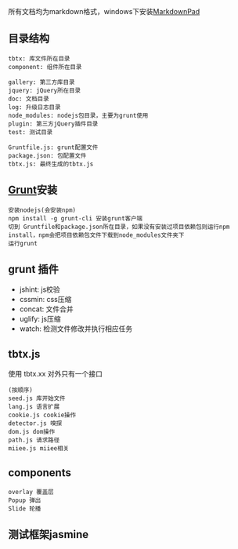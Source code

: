 所有文档均为markdown格式，windows下安装[MarkdownPad](http://markdownpad.com/download.html)

## 目录结构
	tbtx: 库文件所在目录
	component: 组件所在目录
	
	gallery: 第三方库目录
	jquery: jQuery所在目录
	doc: 文档目录
	log: 升级日志目录
	node_modules: nodejs包目录，主要为grunt使用
	plugin: 第三方jQuery插件目录
	test: 测试目录

	Gruntfile.js: grunt配置文件
	package.json: 包配置文件 
	tbtx.js: 最终生成的tbtx.js

## 	[Grunt](http://gruntjs.com/)安装
	
	安装nodejs(会安装npm)
	npm install -g grunt-cli 安装grunt客户端
	切到 Gruntfile和package.json所在目录，如果没有安装过项目依赖包则运行npm install，npm会把项目依赖包文件下载到node_modules文件夹下
	运行grunt

## grunt 插件
* jshint: js校验
* cssmin: css压缩
* concat: 文件合并
* uglify: js压缩
* watch: 检测文件修改并执行相应任务

## tbtx.js
使用 tbtx.xx 对外只有一个接口
	
	(按顺序)
	seed.js 库开始文件
	lang.js 语言扩展
	cookie.js cookie操作
	detector.js 嗅探
	dom.js dom操作
	path.js 请求路径
	miiee.js miiee相关

## components
	
	overlay 覆盖层
	Popup 弹出
	Slide 轮播

## 测试框架jasmine


